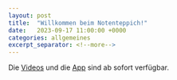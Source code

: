 ```yaml
---
layout: post
title:  "Willkommen beim Notenteppich!"
date:   2023-09-17 11:00:00 +0000
categories: allgemeines
excerpt_separator: <!--more-->
---
```

Die [Videos](/videos) und die [App](/app) sind ab sofort verfügbar.

<!--more-->

